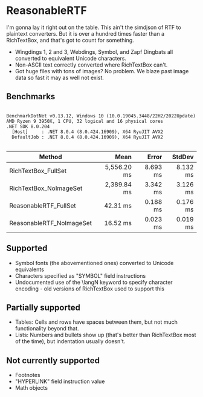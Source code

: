# ReasonableRTF

I'm gonna lay it right out on the table. This ain't the simdjson of RTF to plaintext converters. But it is over a hundred times faster than a RichTextBox, and that's got to count for something.

- Wingdings 1, 2 and 3, Webdings, Symbol, and Zapf Dingbats all converted to equivalent Unicode characters.  
- Non-ASCII text correctly converted where RichTextBox can't.  
- Got huge files with tons of images? No problem. We blaze past image data so fast it may as well not exist.  

## Benchmarks

```

BenchmarkDotNet v0.13.12, Windows 10 (10.0.19045.3448/22H2/2022Update)
AMD Ryzen 9 3950X, 1 CPU, 32 logical and 16 physical cores
.NET SDK 8.0.204
  [Host]     : .NET 8.0.4 (8.0.424.16909), X64 RyuJIT AVX2
  DefaultJob : .NET 8.0.4 (8.0.424.16909), X64 RyuJIT AVX2


```
| Method                   | Mean        | Error    | StdDev   |
|------------------------- |------------:|---------:|---------:|
| RichTextBox_FullSet      | 5,556.20 ms | 8.693 ms | 8.132 ms |
| RichTextBox_NoImageSet   | 2,389.84 ms | 3.342 ms | 3.126 ms |
| ReasonableRTF_FullSet    |    42.31 ms | 0.188 ms | 0.176 ms |
| ReasonableRTF_NoImageSet |    16.52 ms | 0.023 ms | 0.019 ms |

## Supported

- Symbol fonts (the abovementioned ones) converted to Unicode equivalents
- Characters specified as "SYMBOL" field instructions
- Undocumented use of the \langN keyword to specify character encoding - old versions of RichTextBox used to support this

## Partially supported

- Tables: Cells and rows have spaces between them, but not much functionality beyond that.
- Lists: Numbers and bullets show up (that's better than RichTextBox most of the time), but indentation usually doesn't.

## Not currently supported

- Footnotes
- "HYPERLINK" field instruction value
- Math objects
